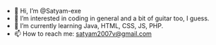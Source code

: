 - 👋 Hi, I’m @Satyam-exe
- 👀 I’m interested in coding in general and a bit of guitar too, I guess.
- 🌱 I’m currently learning Java, HTML, CSS, JS, PHP.
- 📫 How to reach me: satyam2007v@gmail.com


